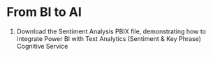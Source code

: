 # From BI to AI
1. Download the Sentiment Analysis PBIX file, demonstrating how to integrate Power BI with Text Analytics (Sentiment & Key Phrase) Cognitive Service
